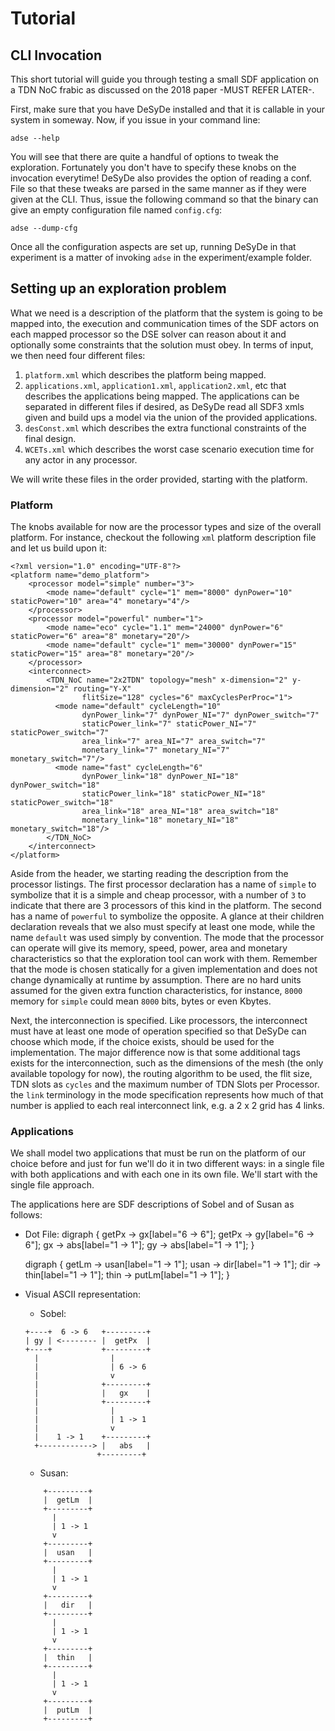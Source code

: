 # Tutorial

## CLI Invocation

This short tutorial will guide you through testing a small SDF application on a TDN NoC frabic as discussed
on the 2018 paper -MUST REFER LATER-.

First, make sure that you have DeSyDe installed and that it is callable in your system in someway. Now,
if you issue in your command line:

    adse --help
    
You will see that there are quite a handful of options to tweak the exploration. Fortunately you don't have to
specify these knobs on the invocation everytime! DeSyDe also provides the option of reading a conf. File so
that these tweaks are parsed in the same manner as if they were given at the CLI. Thus, issue the following
command so that the binary can give an empty configuration file named `config.cfg`:

    adse --dump-cfg
    
Once all the configuration aspects are set up, running DeSyDe in that experiment is a matter of invoking `adse`
in the experiment/example folder.

## Setting up an exploration problem

What we need is a description of the platform that the system is going to be mapped into, the execution
and communication times of the SDF actors on each mapped processor so the DSE solver can reason about it and
optionally some constraints that the solution must obey. In terms of input, we then need four different files:

  1. `platform.xml` which describes the platform being mapped.
  2. `applications.xml`, `application1.xml`, `application2.xml`, etc that describes the applications being mapped.
  The applications can be separated in different files if desired, as DeSyDe read all SDF3 xmls given and build ups
  a model via the union of the provided applications.
  3. `desConst.xml` which describes the extra functional constraints of the final design.
  4. `WCETs.xml` which describes the worst case scenario execution time for any actor in any
  processor.

We will write these files in the order provided, starting with the platform.

### Platform

The knobs available for now are the processor types and size of the overall platform. For instance, checkout the
following `xml` platform description file and let us build upon it:

    <?xml version="1.0" encoding="UTF-8"?>
    <platform name="demo_platform">
        <processor model="simple" number="3">	
            <mode name="default" cycle="1" mem="8000" dynPower="10" staticPower="10" area="4" monetary="4"/>
        </processor>
        <processor model="powerful" number="1">	
            <mode name="eco" cycle="1.1" mem="24000" dynPower="6" staticPower="6" area="8" monetary="20"/>
            <mode name="default" cycle="1" mem="30000" dynPower="15" staticPower="15" area="8" monetary="20"/>
        </processor>
        <interconnect>
            <TDN_NoC name="2x2TDN" topology="mesh" x-dimension="2" y-dimension="2" routing="Y-X" 
                    flitSize="128" cycles="6" maxCyclesPerProc="1">
              <mode name="default" cycleLength="10" 
                    dynPower_link="7" dynPower_NI="7" dynPower_switch="7" 
                    staticPower_link="7" staticPower_NI="7" staticPower_switch="7" 
                    area_link="7" area_NI="7" area_switch="7" 
                    monetary_link="7" monetary_NI="7" monetary_switch="7"/>
              <mode name="fast" cycleLength="6" 
                    dynPower_link="18" dynPower_NI="18" dynPower_switch="18"
                    staticPower_link="18" staticPower_NI="18" staticPower_switch="18" 
                    area_link="18" area_NI="18" area_switch="18" 
                    monetary_link="18" monetary_NI="18" monetary_switch="18"/>
            </TDN_NoC>
        </interconnect>
    </platform>

Aside from the header, we starting reading the description from the processor listings. The
first processor declaration has a name of `simple` to symbolize that it is a simple and cheap processor,
with a number of `3` to indicate that there are 3 processors of this kind in the platform. 
The second has a name of `powerful` to symbolize the opposite. A glance at their children declaration reveals
that we also must specify at least one mode, while the name `default` was used simply by convention. The
mode that the processor can operate will give its memory, speed, power, area and monetary characteristics so
that the exploration tool can work with them. Remember that the mode is chosen statically for a given implementation
and does not change dynamically at runtime by assumption. There are no hard units assumed for the given 
extra function characteristics, for instance, `8000` memory for `simple` could mean `8000` bits, bytes or even Kbytes.

Next, the interconnection is specified. Like processors, the interconnect must have at least one mode of operation specified
so that DeSyDe can choose which mode, if the choice exists, should be used for the implementation. The major difference now
is that some additional tags exists for the interconnection, such as the dimensions of the mesh (the only available topology for now),
the routing algorithm to be used, the flit size, TDN slots as `cycles` and the maximum number of TDN Slots per Processor.
the `link` terminology in the mode specification represents how much of that number is applied to each real
interconnect link, e.g. a 2 x 2 grid has 4 links.

### Applications

We shall model two applications that must be run on the platform of our choice before and just for fun we'll do it
in two different ways: in a single file with both applications and with each one in its own file. We'll start with
the single file approach.

The applications here are SDF descriptions of Sobel and of Susan as follows:

* Dot File:
    digraph {
      getPx -> gx[label="6 -> 6"];
      getPx -> gy[label="6 -> 6"];
      gx -> abs[label="1 -> 1"];
      gy -> abs[label="1 -> 1"];
    }

    digraph {
      getLm -> usan[label="1 -> 1"];
      usan -> dir[label="1 -> 1"];
      dir -> thin[label="1 -> 1"];
      thin -> putLm[label="1 -> 1"];
    }

* Visual ASCII representation:

    - Sobel:

    ```
    +----+  6 -> 6   +---------+
    | gy | <-------- |  getPx  |
    +----+           +---------+
      |                |
      |                | 6 -> 6
      |                v
      |              +---------+
      |              |   gx    |
      |              +---------+
      |                |
      |                | 1 -> 1
      |                v
      |    1 -> 1    +---------+
      +------------> |   abs   |
                    +---------+
    ```

    - Susan:
   
    ```
        +---------+
        |  getLm  |
        +---------+
          |
          | 1 -> 1
          v
        +---------+
        |  usan   |
        +---------+
          |
          | 1 -> 1
          v
        +---------+
        |   dir   |
        +---------+
          |
          | 1 -> 1
          v
        +---------+
        |  thin   |
        +---------+
          |
          | 1 -> 1
          v
        +---------+
        |  putLm  |
        +---------+
    ```
